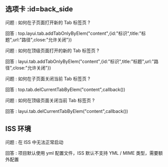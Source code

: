 ## 选项卡  :id=back_side

问题 : 如何在子页面打开新的 Tab 标签页 ? 

回答 : top.layui.tab.addTabOnlyByElem("content",{id:"标识",title:"标题",url:"路径",close:"允许关闭"})

问题 : 如何在顶级页面打开的新的 Tab 标签页 ?

回答 : layui.tab.addTabOnlyByElem("content",{id:"标识",title:"标题",url:"路径",close:"允许关闭"})

问题 : 如何在子页面关闭当前 Tab 标签页 ?

回答 : top.tab.delCurrentTabByElem("content",callback())

问题 : 如何在顶级页面关闭当前 Tab 标签页 ?

回答 : layui.tab.delCurrentTabByElem("content",callback())


## ISS 环境

问题 : 在 ISS 中无法正常启动

回答 : 项目默认使用 yml 配置文件，ISS 默认不支持 YML / MIME 类型，需要额外配置

